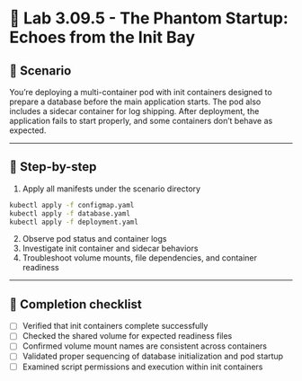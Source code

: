 # 🧰 Lab 3.09.5 - The Phantom Startup: Echoes from the Init Bay

## 🎯 Scenario

You’re deploying a multi-container pod with init containers designed to prepare a database before the main application starts. The pod also includes a sidecar container for log shipping. After deployment, the application fails to start properly, and some containers don’t behave as expected.

---

## 🧭 Step-by-step

1. Apply all manifests under the scenario directory
```bash
kubectl apply -f configmap.yaml
kubectl apply -f database.yaml
kubectl apply -f deployment.yaml
```

2. Observe pod status and container logs
3. Investigate init container and sidecar behaviors
4. Troubleshoot volume mounts, file dependencies, and container readiness

---

## 🏁 Completion checklist

* [ ] Verified that init containers complete successfully
* [ ] Checked the shared volume for expected readiness files
* [ ] Confirmed volume mount names are consistent across containers
* [ ] Validated proper sequencing of database initialization and pod startup
* [ ] Examined script permissions and execution within init containers